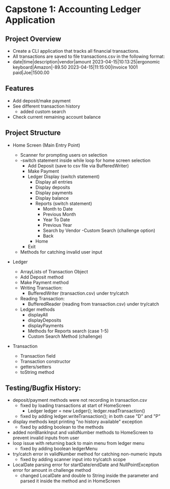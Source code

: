 # Capstone 1: Accounting Ledger Application

## Project Overview
- Create a CLI application that tracks all financial transactions.
- All transactions are saved to file transactions.csv in the following format:
- date|time|description|vendor|amount
  2023-04-15|10:13:25|ergonomic keyboard|Amazon|-89.50
  2023-04-15|11:15:00|Invoice 1001 paid|Joe|1500.00

## Features
- Add deposit/make payment
- See different transaction history
  - added custom search
- Check current remaining account balance

## Project Structure
- Home Screen (Main Entry Point)
  - Scanner for prompting users on selection
  - -switch statement inside while loop for home screen selection 
    - Add Deposit (save to csv file via BufferedWriter)
    - Make Payment 
    - Ledger Display (switch statement)
      - Display all entries
      - Display deposits
      - Display payments
      - Display balance
      - Reports (switch statement)
        - Month to Date
        - Previous Month
        - Year To Date
        - Previous Year
        - Search by Vendor
        -Custom Search (challenge option)
        - Back
      - Home
    - Exit
  - Methods for catching invalid user input

- Ledger
  - ArrayLists of Transaction Object
  - Add Deposit method
  - Make Payment method
  - Writing Transaction:
    - BufferedWriter (transaction.csv) under try/catch
  - Reading Transaction:
    - BufferedReader (reading from transaction.csv) under try/catch
  - Ledger methods
    - displayAll
    - displayDeposits
    - displayPayments
    - Methods for Reports search (case 1-5)
    - Custom Search Method (challenge)

- Transaction
    - Transaction field
    - Transaction constructor
    - getters/setters
    - toString method

## Testing/Bugfix History:
- deposit/payment methods were not recording in transaction.csv
  - fixed by loading transactions at start of HomeScreen
    - Ledger ledger = new Ledger();
      ledger.readTransaction()
  - fixed by adding ledger.writeTransaction(); in both case "D" and "P"
- display methods kept printing "no history available" exception
  - fixed by adding boolean to the methods
- added nonBlankInput and validNumber methods to HomeScreen to prevent invalid inputs from user
- loop issue with returning back to main menu from ledger menu
  - fixed by adding boolean ledgerMenu
- try/catch error in validNumber method for catching non-numeric inputs
  - fixed by adding scanner input into try/catch scope
- LocalDate parsing error for startDate/endDate and NullPointException error for amount in challenge method
  - changed LocalDate and double to String inside the parameter and parsed it inside the method and in HomeScreen